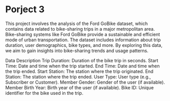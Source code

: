 # Porject 3
This project involves the analysis of the Ford GoBike dataset, which contains data related to bike-sharing trips in a major metropolitan area. Bike-sharing systems like Ford GoBike provide a sustainable and efficient mode of urban transportation. The dataset includes information about trip duration, user demographics, bike types, and more. By exploring this data, we aim to gain insights into bike-sharing trends and usage patterns.

Data Description
Trip Duration: Duration of the bike trip in seconds.
Start Time: Date and time when the trip started.
End Time: Date and time when the trip ended.
Start Station: The station where the trip originated.
End Station: The station where the trip ended.
User Type: User type (e.g., Subscriber or Customer).
Member Gender: Gender of the user (if available).
Member Birth Year: Birth year of the user (if available).
Bike ID: Unique identifier for the bike used in the trip.


